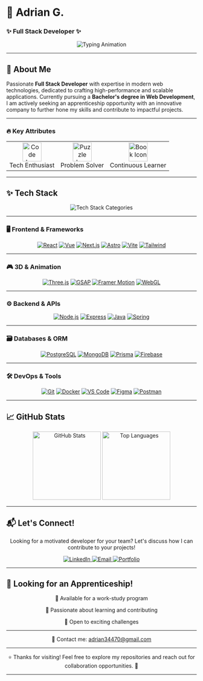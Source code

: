 # 🚀 Adrian G.
### ✨ Full Stack Developer ✨  

<div align="center">
  <img src="https://readme-typing-svg.demolab.com?font=Fira+Code&size=24&duration=2800&pause=400&color=4FC0E8&center=true&vCenter=true&width=500&lines=Passionate+Developer;Tech+Enthusiast;Problem+Solver;Continuous+Learner;Creative+Thinker" alt="Typing Animation" />
</div>

---

## 🌟 About Me  

Passionate **Full Stack Developer** with expertise in modern web technologies, dedicated to crafting high-performance and scalable applications. Currently pursuing a **Bachelor's degree in Web Development**, I am actively seeking an apprenticeship opportunity with an innovative company to further hone my skills and contribute to impactful projects.

---

### 🔥 Key Attributes  
<div align="center">
  <table>
    <tr>
      <td align="center">
        <img src="https://media.giphy.com/media/QssGEmpkyEOhBCb7e1/giphy.gif" width="50" alt="Code Icon" /><br />
        <span>Tech Enthusiast</span>
      </td>
      <td align="center">
        <img src="https://media.giphy.com/media/LnUtcdoDUKHj6/giphy.gif" width="50" alt="Puzzle Icon" /><br />
        <span>Problem Solver</span>
      </td>
      <td align="center">
        <img src="https://media.giphy.com/media/l0HU7jj0ivEFyZIA0/giphy.gif" width="50" alt="Book Icon" /><br />
        <span>Continuous Learner</span>
      </td>
    </tr>
  </table>
</div>

---

## ✨ Tech Stack

<div align="center">
  <img src="https://readme-typing-svg.demolab.com?font=Fira+Code&size=22&duration=2500&pause=800&color=A569BD&center=true&vCenter=true&width=700&repeat=true&lines=Frontend+%7C+Backend+%7C+3D+%7C+Databases+%7C+Tools" alt="Tech Stack Categories" />
</div>

---

### 🖥️ Frontend & Frameworks
<div align="center">

[![React](https://img.shields.io/badge/-React-61DAFB?logo=react&logoColor=black)](https://reactjs.org/)
[![Vue](https://img.shields.io/badge/-Vue.js-4FC08D?logo=vue.js&logoColor=white)](https://vuejs.org/)
[![Next.js](https://img.shields.io/badge/-Next.js-000000?logo=next.js&logoColor=white)](https://nextjs.org/)
[![Astro](https://img.shields.io/badge/-Astro-FF5D00?logo=astro&logoColor=white)](https://astro.build/)
[![Vite](https://img.shields.io/badge/-Vite-646CFF?logo=vite&logoColor=white)](https://vitejs.dev/)
[![Tailwind](https://img.shields.io/badge/-Tailwind_CSS-38B2AC?logo=tailwind-css&logoColor=white)](https://tailwindcss.com/)

</div>

---

### 🎮 3D & Animation
<div align="center">

[![Three.js](https://img.shields.io/badge/-Three.js-000000?logo=three.js&logoColor=white)](https://threejs.org/)
[![GSAP](https://img.shields.io/badge/-GSAP-88CE02?logo=greensock&logoColor=white)](https://greensock.com/gsap/)
[![Framer Motion](https://img.shields.io/badge/-Framer_Motion-0055FF?logo=framer&logoColor=white)](https://www.framer.com/motion/)
[![WebGL](https://img.shields.io/badge/-WebGL-990000?logo=webgl&logoColor=white)](https://developer.mozilla.org/en-US/docs/Web/API/WebGL_API)

</div>

---

### ⚙️ Backend & APIs
<div align="center">

[![Node.js](https://img.shields.io/badge/-Node.js-339933?logo=node.js&logoColor=white)](https://nodejs.org/)
[![Express](https://img.shields.io/badge/-Express-000000?logo=express&logoColor=white)](https://expressjs.com/)
[![Java](https://img.shields.io/badge/-Java-007396?logo=java&logoColor=white)](https://www.java.com/)
[![Spring](https://img.shields.io/badge/-Spring-6DB33F?logo=spring&logoColor=white)](https://spring.io/)

</div>

---

### 🗃️ Databases & ORM
<div align="center">

[![PostgreSQL](https://img.shields.io/badge/-PostgreSQL-4169E1?logo=postgresql&logoColor=white)](https://www.postgresql.org/)
[![MongoDB](https://img.shields.io/badge/-MongoDB-47A248?logo=mongodb&logoColor=white)](https://www.mongodb.com/)
[![Prisma](https://img.shields.io/badge/-Prisma-2D3748?logo=prisma&logoColor=white)](https://www.prisma.io/)
[![Firebase](https://img.shields.io/badge/-Firebase-FFCA28?logo=firebase&logoColor=black)](https://firebase.google.com/)

</div>

---

### 🛠️ DevOps & Tools
<div align="center">

[![Git](https://img.shields.io/badge/-Git-F05032?logo=git&logoColor=white)](https://git-scm.com/)
[![Docker](https://img.shields.io/badge/-Docker-2496ED?logo=docker&logoColor=white)](https://www.docker.com/)
[![VS Code](https://img.shields.io/badge/-VS_Code-007ACC?logo=visual-studio-code&logoColor=white)](https://code.visualstudio.com/)
[![Figma](https://img.shields.io/badge/-Figma-F24E1E?logo=figma&logoColor=white)](https://www.figma.com/)
[![Postman](https://img.shields.io/badge/-Postman-FF6C37?logo=postman&logoColor=white)](https://www.postman.com/)

</div>

---

## 📈 GitHub Stats
<div align="center">
  <img height="180em" src="https://github-readme-stats.vercel.app/api?username=Addey34&show_icons=true&theme=github_dark&count_private=true&hide=prs&include_all_commits=true&bg_color=00000000&title_color=4FC0E8&text_color=A569BD&icon_color=4FC0E8&border_color=A569BD" alt="GitHub Stats" />
  <img height="180em" src="https://github-readme-stats.vercel.app/api/top-langs/?username=Addey34&layout=compact&theme=github_dark&hide=html,css&bg_color=00000000&title_color=4FC0E8&text_color=A569BD&border_color=A569BD" alt="Top Languages" />
</div>

---

## 📬 Let's Connect!
<p align="center">
  Looking for a motivated developer for your team? Let's discuss how I can contribute to your projects!
</p>

<div align="center">
  <a href="https://www.linkedin.com/in/adrianguichard/">
    <img src="https://img.shields.io/badge/LinkedIn-0A66C2?logo=linkedin&logoColor=white" alt="LinkedIn" />
  </a>
  <a href="mailto:adrian34470@gmail.com">
    <img src="https://img.shields.io/badge/Email-D14836?logo=gmail&logoColor=white" alt="Email" />
  </a>
  <a href="https://adrianguichard.com">
    <img src="https://img.shields.io/badge/Portfolio-FFA500?logo=world&logoColor=white" alt="Portfolio" />
  </a>
</div>

---

## 🎯 Looking for an Apprenticeship!
<div align="center">
  <p>🔹 Available for a work-study program</p>
  <p>🔹 Passionate about learning and contributing</p>
  <p>🔹 Open to exciting challenges</p>
</div>

---

<p align="center">
  📩 Contact me: <a href="mailto:adrian34470@gmail.com">adrian34470@gmail.com</a>
</p>

---

<p align="center">
  ⭐ Thanks for visiting! Feel free to explore my repositories and reach out for collaboration opportunities. 🚀
</p>

---
